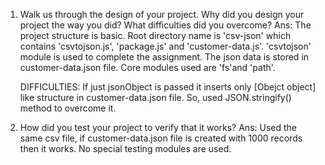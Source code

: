 1. Walk us through the design of your project. Why did you design your project the way you did? What difficulties did you overcome?
Ans: The project structure is basic. Root directory name is 'csv-json' which contains 'csvtojson.js', 'package.js' and 'customer-data.js'.
    'csvtojson' module is used to complete the assignment. The json data is stored in customer-data.json file.
    Core modules used are 'fs'and 'path'.

    DIFFICULTIES:
    If just jsonObject is passed it inserts only [Obejct object] like structure in customer-data.json file.
    So, used JSON.stringify() method to overcome it.

2. How did you test your project to verify that it works?
Ans: Used the same csv file, if customer-data.json file is created with 1000 records then it works. No special testing modules are used.